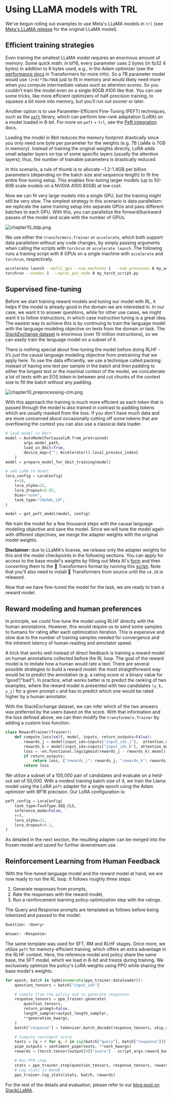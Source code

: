 # Using LLaMA models with TRL

We've begun rolling out examples to use Meta's LLaMA models in `trl` (see [Meta's LLaMA release](https://ai.facebook.com/blog/large-language-model-llama-meta-ai/) for the original LLaMA model).

## Efficient training strategies

Even training the smallest LLaMA model requires an enormous amount of memory. Some quick math: in bf16, every parameter uses 2 bytes (in fp32 4 bytes) in addition to 8 bytes used, e.g., in the Adam optimizer (see the [performance docs](https://huggingface.co/docs/transformers/perf_train_gpu_one#optimizer) in Transformers for more info). So a 7B parameter model would use `(2+8)*7B=70GB` just to fit in memory and would likely need more when you compute intermediate values such as attention scores. So you couldn’t train the model even on a single 80GB A100 like that. You can use some tricks, like more efficient optimizers of half-precision training, to squeeze a bit more into memory, but you’ll run out sooner or later.

Another option is to use Parameter-Efficient Fine-Tuning (PEFT) techniques, such as the [`peft`](https://github.com/huggingface/peft) library, which can perform low-rank adaptation (LoRA) on a model loaded in 8-bit.
For more on `peft` + `trl`, see the [Peft integration](peft_integration) docs.

Loading the model in 8bit reduces the memory footprint drastically since you only need one byte per parameter for the weights (e.g. 7B LlaMa is 7GB in memory).
Instead of training the original weights directly, LoRA adds small adapter layers on top of some specific layers (usually the attention layers); thus, the number of trainable parameters is drastically reduced.

In this scenario, a rule of thumb is to allocate ~1.2-1.4GB per billion parameters (depending on the batch size and sequence length) to fit the entire fine-tuning setup.
This enables fine-tuning larger models (up to 50-60B scale models on a NVIDIA A100 80GB) at low cost.

Now we can fit very large models into a single GPU, but the training might still be very slow.
The simplest strategy in this scenario is data parallelism: we replicate the same training setup into separate GPUs and pass different batches to each GPU.
With this, you can parallelize the forward/backward passes of the model and scale with the number of GPUs.

![chapter10_ddp.png](https://huggingface.co/datasets/trl-lib/documentation-images/resolve/main/chapter10_ddp.png)

We use either the `transformers.Trainer` or `accelerate`, which both support data parallelism without any code changes, by simply passing arguments when calling the scripts with `torchrun` or `accelerate launch`. The following runs a training script with 8 GPUs on a single machine with `accelerate` and `torchrun`, respectively.

```bash
accelerate launch --multi_gpu --num_machines 1  --num_processes 8 my_accelerate_script.py
torchrun --nnodes 1  --nproc_per_node 8 my_torch_script.py
```

## Supervised fine-tuning

Before we start training reward models and tuning our model with RL, it helps if the model is already good in the domain we are interested in.
In our case, we want it to answer questions, while for other use cases, we might want it to follow instructions, in which case instruction tuning is a great idea.
The easiest way to achieve this is by continuing to train the language model with the language modeling objective on texts from the domain or task.
The [StackExchange dataset](https://huggingface.co/datasets/HuggingFaceH4/stack-exchange-preferences) is enormous (over 10 million instructions), so we can easily train the language model on a subset of it.

There is nothing special about fine-tuning the model before doing RLHF - it’s just the causal language modeling objective from pretraining that we apply here.
To use the data efficiently, we use a technique called packing: instead of having one text per sample in the batch and then padding to either the longest text or the maximal context of the model, we concatenate a lot of texts with an EOS token in between and cut chunks of the context size to fill the batch without any padding.

![chapter10_preprocessing-clm.png](https://huggingface.co/datasets/trl-lib/documentation-images/resolve/main/chapter10_preprocessing-clm.png)

With this approach the training is much more efficient as each token that is passed through the model is also trained in contrast to padding tokens which are usually masked from the loss.
If you don't have much data and are more concerned about occasionally cutting off some tokens that are overflowing the context you can also use a classical data loader.

```python
# load model in 8bit
model = AutoModelForCausalLM.from_pretrained(
        args.model_path,
        load_in_8bit=True,
        device_map={"": Accelerator().local_process_index}
    )
model = prepare_model_for_kbit_training(model)

# add LoRA to model
lora_config = LoraConfig(
    r=16,
    lora_alpha=32,
    lora_dropout=0.05,
    bias="none",
    task_type="CAUSAL_LM",
)

model = get_peft_model(model, config)
```

We train the model for a few thousand steps with the causal language modeling objective and save the model.
Since we will tune the model again with different objectives, we merge the adapter weights with the original model weights.

**Disclaimer:** due to LLaMA's license, we release only the adapter weights for this and the model checkpoints in the following sections.
You can apply for access to the base model's weights by filling out Meta AI's [form](https://docs.google.com/forms/d/e/1FAIpQLSfqNECQnMkycAp2jP4Z9TFX0cGR4uf7b_fBxjY_OjhJILlKGA/viewform) and then converting them to the 🤗 Transformers format by running this [script](https://github.com/huggingface/transformers/blob/main/src/transformers/models/llama/convert_llama_weights_to_hf.py).
Note that you'll also need to install 🤗 Transformers from source until the `v4.28` is released.

Now that we have fine-tuned the model for the task, we are ready to train a reward model.

## Reward modeling and human preferences

In principle, we could fine-tune the model using RLHF directly with the human annotations.
However, this would require us to send some samples to humans for rating after each optimization iteration.
This is expensive and slow due to the number of training samples needed for convergence and the inherent latency of human reading and annotator speed.

A trick that works well instead of direct feedback is training a reward model on human annotations collected before the RL loop.
The goal of the reward model is to imitate how a human would rate a text. There are several possible strategies to build a reward model: the most straightforward way would be to predict the annotation (e.g. a rating score or a binary value for “good”/”bad”).
In practice, what works better is to predict the ranking of two examples, where the reward model is presented with two candidates `(y_k, y_j)` for a given prompt `x` and has to predict which one would be rated higher by a human annotator.

With the StackExchange dataset, we can infer which of the two answers was preferred by the users based on the score.
With that information and the loss defined above, we can then modify the `transformers.Trainer` by adding a custom loss function.

```python
class RewardTrainer(Trainer):
    def compute_loss(self, model, inputs, return_outputs=False):
        rewards_j = model(input_ids=inputs["input_ids_j"],  attention_mask=inputs["attention_mask_j"])[0]
        rewards_k = model(input_ids=inputs["input_ids_k"], attention_mask=inputs["attention_mask_k"])[0]
        loss = -nn.functional.logsigmoid(rewards_j - rewards_k).mean()
        if return_outputs:
            return loss, {"rewards_j": rewards_j, "rewards_k": rewards_k}
        return loss
```

We utilize a subset of a 100,000 pair of candidates and evaluate on a held-out set of 50,000. With a modest training batch size of 4, we train the Llama model using the LoRA `peft` adapter for a single epoch using the Adam optimizer with BF16 precision. Our LoRA configuration is:

```python
peft_config = LoraConfig(
    task_type=TaskType.SEQ_CLS,
    inference_mode=False,
    r=8,
    lora_alpha=32,
    lora_dropout=0.1,
)
```

As detailed in the next section, the resulting adapter can be merged into the frozen model and saved for further downstream use.

## Reinforcement Learning from Human Feedback

With the fine-tuned language model and the reward model at hand, we are now ready to run the RL loop. It follows roughly three steps:

1. Generate responses from prompts,
2. Rate the responses with the reward model,
3. Run a reinforcement learning policy-optimization step with the ratings.

The Query and Response prompts are templated as follows before being tokenized and passed to the model:

```bash
Question: <Query>

Answer: <Response>
```

The same template was used for SFT, RM and RLHF stages.
Once more, we utilize `peft` for memory-efficient training, which offers an extra advantage in the RLHF context.
Here, the reference model and policy share the same base, the SFT model, which we load in 8-bit and freeze during training.
We exclusively optimize the policy's LoRA weights using PPO while sharing the base model's weights.

```python
for epoch, batch in tqdm(enumerate(ppo_trainer.dataloader)):
    question_tensors = batch["input_ids"]

	# sample from the policy and to generate responses
    response_tensors = ppo_trainer.generate(
        question_tensors,
        return_prompt=False,
        length_sampler=output_length_sampler,
        **generation_kwargs,
    )
    batch["response"] = tokenizer.batch_decode(response_tensors, skip_special_tokens=True)

    # Compute sentiment score
    texts = [q + r for q, r in zip(batch["query"], batch["response"])]
    pipe_outputs = sentiment_pipe(texts, **sent_kwargs)
    rewards = [torch.tensor(output[0]["score"] - script_args.reward_baseline) for output in pipe_outputs]

    # Run PPO step
    stats = ppo_trainer.step(question_tensors, response_tensors, rewards)
	# Log stats to Wandb
    ppo_trainer.log_stats(stats, batch, rewards)
```

For the rest of the details and evaluation, please refer to our [blog post on StackLLaMA](https://huggingface.co/blog/stackllama).
